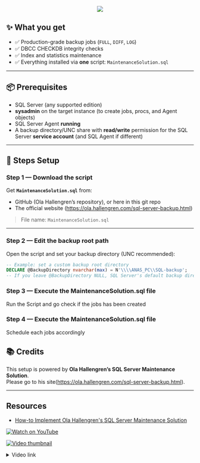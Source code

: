 
<p align="center">
  <img src="https://readme-typing-svg.herokuapp.com?size=22&duration=4000&color=00C7B7&center=true&vCenter=true&width=650&lines=Setup&nbsp;Backup&nbsp;With&nbsp;Ole&nbsp;Hallengren&nbsp;Script" />
</p>


## ✨ What you get

- ✅ Production-grade backup jobs (`FULL`, `DIFF`, `LOG`)
- ✅ DBCC CHECKDB integrity checks
- ✅ Index and statistics maintenance
- ✅ Everything installed via **one** script: `MaintenanceSolution.sql`

---

## 📦 Prerequisites

- SQL Server (any supported edition)
- **sysadmin** on the target instance (to create jobs, procs, and Agent objects)
- SQL Server Agent **running**
- A backup directory/UNC share with **read/write** permission for the SQL Server **service account** (and SQL Agent if different)

---

## 🚀 Steps Setup

### Step 1 — Download the script
Get **`MaintenanceSolution.sql`** from:
- GitHub (Ola Hallengren’s repository), or here in this git repo
- The official website (https://ola.hallengren.com/sql-server-backup.html)

> File name: `MaintenanceSolution.sql`

---

### Step 2 — Edit the backup root path
Open the script and set your backup directory (UNC recommended):

```sql
-- Example: set a custom backup root directory
DECLARE @BackupDirectory nvarchar(max) = N'\\\\ANAS_PC\\SQL-backup';
-- If you leave @BackupDirectory NULL, SQL Server's default backup directory is used.

```

### Step 3 — Execute the MaintenanceSolution.sql file
Run the Script and go check if the jobs has been created


### Step 4 — Execute the MaintenanceSolution.sql file
Schedule each jobs accordingly






## 📚 Credits

This setup is powered by **Ola Hallengren’s SQL Server Maintenance Solution**.  
Please go to his site(https://ola.hallengren.com/sql-server-backup.html).

---

## Resources

- [How-to Implement Ola Hallengren's SQL Server Maintenance Solution](https://www.youtube.com/watch?v=iacDlUsc9UE)

[![Watch on YouTube](https://img.shields.io/badge/Watch-YouTube-red.svg)](https://www.youtube.com/watch?v=iacDlUsc9UE)

[![Video thumbnail](https://img.youtube.com/vi/iacDlUsc9UE/maxresdefault.jpg)](https://www.youtube.com/watch?v=iacDlUsc9UE)

<details>
  <summary>Video link</summary>

  https://www.youtube.com/watch?v=iacDlUsc9UE
</details>




